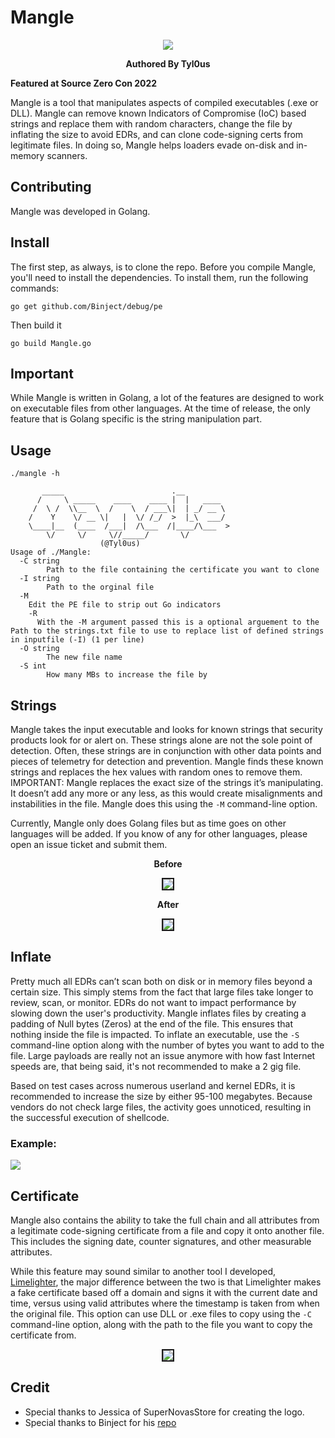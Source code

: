 
# Mangle




<p align="center"> <img src=Screenshots/logo.png>

<p align="center"> <b>Authored By Tyl0us</b>


<p align="left"><b>Featured at Source Zero Con 2022</b>

Mangle is a tool that manipulates aspects of compiled executables (.exe or DLL). Mangle can remove known Indicators of Compromise (IoC) based strings and replace them with random characters, change the file by inflating the size to avoid EDRs, and can clone code-signing certs from legitimate files. In doing so, Mangle helps loaders evade on-disk and in-memory scanners.

## Contributing
Mangle was developed in Golang.

## Install

The first step, as always, is to clone the repo. Before you compile Mangle, you'll need to install the dependencies. To install them, run the following commands:

```
go get github.com/Binject/debug/pe
```

Then build it

```
go build Mangle.go
```

## Important 
While Mangle is written in Golang, a lot of the features are designed to work on executable files from other languages. At the time of release, the only feature that is Golang specific is the string manipulation part.

## Usage

```
./mangle -h

	   _____                        .__
	  /     \ _____    ____    ____ |  |   ____
	 /  \ /  \\__  \  /    \  / ___\|  | _/ __ \
	/    Y    \/ __ \|   |  \/ /_/  >  |_\  ___/
	\____|__  (____  /___|  /\___  /|____/\___  >
		\/     \/     \//_____/   	  \/
					(@Tyl0us)
Usage of ./Mangle:
  -C string
        Path to the file containing the certificate you want to clone
  -I string
        Path to the orginal file
  -M    
  	Edit the PE file to strip out Go indicators
	-R
	  With the -M argument passed this is a optional arguement to the Path to the strings.txt file to use to replace list of defined strings in inputfile (-I) (1 per line)
  -O string
        The new file name
  -S int
        How many MBs to increase the file by

```
## Strings

Mangle takes the input executable and looks for known strings that security products look for or alert on. These strings alone are not the sole point of detection. Often, these strings are in conjunction with other data points and pieces of telemetry for detection and prevention. Mangle finds these known strings and replaces the hex values with random ones to remove them. IMPORTANT: Mangle replaces the exact size of the strings it’s manipulating. It doesn’t add any more or any less, as this would create misalignments and instabilities in the file. Mangle does this using the `-M` command-line option.

Currently, Mangle only does Golang files but as time goes on other languages will be added. If you know of any for other languages, please open an issue ticket and submit them.


<p align="center"><b>Before</b>
<p align="center"> <img src=Screenshots/Strings_Before.png border="2px solid #555">

<p align="center"><b>After</b>
<p align="center"> <img src=Screenshots/Strings_After.png border="2px solid #555">




## Inflate


Pretty much all EDRs can’t scan both on disk or in memory files beyond a certain size. This simply stems from the fact that large files take longer to review, scan, or monitor. EDRs do not want to impact performance by slowing down the user's productivity. Mangle inflates files by creating a padding of Null bytes (Zeros) at the end of the file. This ensures that nothing inside the file is impacted. To inflate an executable, use the `-S` command-line option along with the number of bytes you want to add to the file. Large payloads are really not an issue anymore with how fast Internet speeds are, that being said, it's not recommended to make a 2 gig file.



Based on test cases across numerous userland and kernel EDRs, it is recommended to increase the size by either 95-100 megabytes. Because vendors do not check large files, the activity goes unnoticed, resulting in the successful execution of shellcode.

### Example: 
<img src="Screenshots/Demo.gif"/>



## Certificate


Mangle also contains the ability to take the full chain and all attributes from a legitimate code-signing certificate from a file and copy it onto another file. This includes the signing date, counter signatures, and other measurable attributes.

While this feature may sound similar to another tool I developed, [Limelighter](https://github.com/Tylous/Limelighter), the major difference between the two is that Limelighter makes a fake certificate based off a domain and signs it with the current date and time, versus using valid attributes where the timestamp is taken from when the original file. This option can use DLL or .exe files to copy using the `-C` command-line option, along with the path to the file you want to copy the certificate from.


<p align="center"> <img src=Screenshots/Cert_Copy.png border="2px solid #555">

## Credit
* Special thanks to Jessica of SuperNovasStore for creating the logo.
* Special thanks to Binject for his [repo](https://github.com/Binject/debug)
